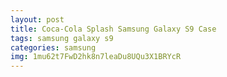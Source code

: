 ```yaml
---
layout: post
title: Coca-Cola Splash Samsung Galaxy S9 Case
tags: samsung galaxy s9
categories: samsung
img: 1mu62t7FwD2hk8n7leaDu8UQu3X1BRYcR
---
```

